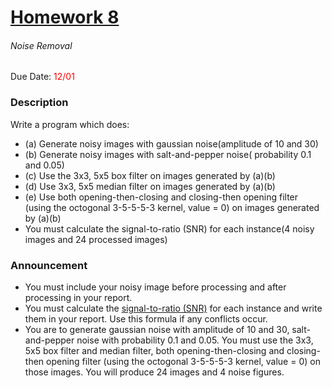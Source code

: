 # [Homework 8](http://cv2.csie.ntu.edu.tw/CV/hw2019/hw8.html)
###### Noise Removal
Due Date: <span style="color:red">12/01</span>
### Description
Write a program which does:
 * (a) Generate noisy images with gaussian noise(amplitude of 10 and 30)
 * (b) Generate noisy images with salt-and-pepper noise( probability 0.1 and 0.05)
 * (c) Use the 3x3, 5x5 box filter on images generated by (a)(b)
 * (d) Use 3x3, 5x5 median filter on images generated by (a)(b)
 * (e) Use both opening-then-closing and closing-then opening filter (using the octogonal 3-5-5-5-3 kernel, value = 0) on images generated by (a)(b)
 * You must calculate the signal-to-ratio (SNR) for each instance(4 noisy images and 24 processed images)
### Announcement
 * You must include your noisy image before processing and after processing in your report.
 * You must calculate the [signal-to-ratio (SNR)](http://cv2.csie.ntu.edu.tw/CV/_material/snr.pdf) for each instance and write them in your report. Use this formula if any conflicts occur.
 * You are to generate gaussian noise with amplitude of 10 and 30, salt-and-pepper noise with probability 0.1 and 0.05. You must use the 3x3, 5x5 box filter and median filter, both opening-then-closing and closing-then opening filter (using the octogonal 3-5-5-5-3 kernel, value = 0) on those images. You will produce 24 images and 4 noise figures.
